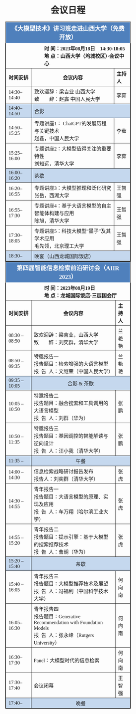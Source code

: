 <h1 style="text-align: center;">会议日程</h1>

<table style="font-family: 'Times New Roman','微软雅黑',serif;text-align: left;border: 1px solid #000;border-collapse: collapse;margin: 0 auto;width: 80%">
    <tbody>
    <tr>
        <th colspan="3" style="background-color: #4f80bc;color: white;font-size: larger;border: 1px solid;border-collapse: collapse;text-align: center;vertical-align: middle;">《大模型技术》讲习班走进山西大学（免费开放）</th>
    </tr>
    <tr>
        <th colspan="3" style="border: 1px solid;border-collapse: collapse;vertical-align: middle;">
            <div style="margin-left: 30%">时   间：2023年08月18日&emsp;14:30-18:05</div>
            <div style="margin-left: 30%">地   点：山西大学（坞城校区）·会议中心</div>
        </th>
    </tr>
    <tr>
        <th style="border: 1px solid;border-collapse: collapse;vertical-align: middle;">时间安排</th>
        <th style="border: 1px solid;border-collapse: collapse;text-align: center;">会议内容</th>
        <th style="border: 1px solid;border-collapse: collapse;">主持人</th>
    </tr>
    <tr>
        <th style="border: 1px solid;border-collapse: collapse;font-weight: normal">14:30–14:40</th>
        <th style="border: 1px solid;border-collapse: collapse;font-weight: normal">致欢迎辞：梁吉业 山西大学<br>致&emsp;&emsp;辞：赵鑫 中国人民大学
        </th>
        <th style="border: 1px solid;border-collapse: collapse;font-weight: normal;">李茹</th>
    </tr>
    <tr style="background-color: #c5d8ee">
        <th style="border: 1px solid;border-collapse: collapse;font-weight: normal">14:40–14:50</th>
        <th colspan="2" style="border: 1px solid;border-collapse: collapse;font-weight: normal;">合影</th>
    </tr>
    <tr>
        <th style="border: 1px solid;border-collapse: collapse;font-weight: normal">14:50–15:25</th>
        <th style="border: 1px solid;border-collapse: collapse;font-weight: normal">专题讲座1： ChatGPT的发展历程与关键技术<br>赵鑫，中国人民大学</th>
        <th style="border: 1px solid;border-collapse: collapse;font-weight: normal">李茹</th>
    </tr>
    <tr>
        <th style="border: 1px solid;border-collapse: collapse;font-weight: normal">15:25–16:00</th>
        <th style="border: 1px solid;border-collapse: collapse;font-weight: normal">专题讲座2：大模型值得关注的重要特性<br>刘知远，清华大学</th>
        <th style="border: 1px solid;border-collapse: collapse;font-weight: normal">李茹</th>
    </tr>
    <tr style="background-color: #c5d8ee">
        <th style="border: 1px solid;border-collapse: collapse;font-weight: normal;">16:00–16:20</th>
        <th colspan="2" style="border: 1px solid;border-collapse: collapse;font-weight: normal;">茶歇</th>
    </tr>
    <tr>
        <th style="border: 1px solid;border-collapse: collapse;font-weight: normal">16:20–16:55</th>
        <th style="border: 1px solid;border-collapse: collapse;font-weight: normal">专题讲座3：大模型推理和泛化研究<br>张岳，西湖大学</th>
        <th style="border: 1px solid;border-collapse: collapse;font-weight: normal">王智强</th>
    </tr>
    <tr>
        <th style="border: 1px solid;border-collapse: collapse;font-weight: normal">16:55–17:30</th>
        <th style="border: 1px solid;border-collapse: collapse;font-weight: normal">专题讲座4：基于大语言模型的自主智能体构建与应用<br>陈旭，清华大学</th>
        <th style="border: 1px solid;border-collapse: collapse;font-weight: normal">王智强</th>
    </tr>
    <tr>
        <th style="border: 1px solid;border-collapse: collapse;font-weight: normal">17:30–18:05</th>
        <th style="border: 1px solid;border-collapse: collapse;font-weight: normal">专题讲座5：科技大模型“墨子”及其学术应用<br>毛先领，北京理工大学</th>
        <th style="border: 1px solid;border-collapse: collapse;font-weight: normal">王智强</th>
    </tr>
    <tr style="background-color: #c5d8ee">
        <th style="border: 1px solid;border-collapse: collapse;font-weight: normal">18:30–</th>
        <th colspan="2" style="border: 1px solid;border-collapse: collapse;font-weight: normal;">晚宴（山西龙城国际饭店）</th>
    </tr>
    </tbody>
</table>






<table style="font-family: 'Times New Roman','微软雅黑',serif;text-align: left;border: 1px solid #000;border-collapse: collapse;margin: 0 auto;width: 80%">
    <tbody>
    <tr>
        <th colspan="3" style="background-color: #4f80bc;color: white;font-size: larger;border: 1px solid;border-collapse: collapse;text-align: center;vertical-align: middle;">第四届智能信息检索前沿研讨会（AIIR 2023）</th>
    </tr>
    <tr>
        <th colspan="3" style="border: 1px solid;border-collapse: collapse;vertical-align: middle;">
            <div style="margin-left: 30%">时   间：2023年08月19日</div>
            <div style="margin-left: 30%">地   点：龙城国际饭店·三层国会厅</div>
        </th>
    </tr>
    <tr>
        <th style="border: 1px solid;border-collapse: collapse;vertical-align: middle;">时间安排</th>
        <th style="border: 1px solid;border-collapse: collapse;text-align: center;">会议内容</th>
        <th style="border: 1px solid;border-collapse: collapse;">主持人</th>
    </tr>
    <tr>
        <th style="border: 1px solid;border-collapse: collapse;font-weight: normal">08:30 – 08:50</th>
        <th style="border: 1px solid;border-collapse: collapse;font-weight: normal">致欢迎辞：梁吉业，山西大学<br>致&emsp;&emsp;辞：刘奕群，清华大学
        </th>
        <th style="border: 1px solid;border-collapse: collapse;font-weight: normal;">兰艳艳</th>
    </tr>
    <tr>
        <th style="border: 1px solid;border-collapse: collapse;font-weight: normal">08:50 – 09:35</th>
        <th style="border: 1px solid;border-collapse: collapse;font-weight: normal">特邀报告一<br>报告题目：检索增强的大语言模型<br>报&ensp;告&ensp;人：文继荣（中国人民大学）
        </th>
        <th style="border: 1px solid;border-collapse: collapse;font-weight: normal;">兰艳艳</th>
    </tr>
    <tr style="background-color: #c5d8ee">
        <th style="border: 1px solid;border-collapse: collapse;font-weight: normal">09:35 – 10:05</th>
        <th colspan="2" style="border: 1px solid;border-collapse: collapse;font-weight: normal;text-align: center">合影 & 茶歇</th>
    </tr>
    <tr>
        <th style="border: 1px solid;border-collapse: collapse;font-weight: normal">10:05 – 10:50</th>
        <th style="border: 1px solid;border-collapse: collapse;font-weight: normal">特邀报告二<br>报告题目：融合搜索和工具调用的大语言模型<br>报&ensp;告&ensp;人：刘群（华为）</th>
        <th style="border: 1px solid;border-collapse: collapse;font-weight: normal">张鹏</th>
    </tr>
    <tr>
        <th style="border: 1px solid;border-collapse: collapse;font-weight: normal;">10:50 – 11:35</th>
        <th style="border: 1px solid;border-collapse: collapse;font-weight: normal;">特邀报告三<br>报告题目：基因调控的智能解读与逆向设计<br>报&ensp;告&ensp;人：汪小我（清华大学）</th>
        <th style="border: 1px solid;border-collapse: collapse;font-weight: normal;">张鹏</th>
    </tr>
    <tr style="background-color: #c5d8ee">
        <th style="border: 1px solid;border-collapse: collapse;font-weight: normal;">11:35 –</th>
        <th colspan="2" style="border: 1px solid;border-collapse: collapse;font-weight: normal;text-align: center">午餐</th>
    </tr>
    <tr>
        <th style="border: 1px solid;border-collapse: collapse;font-weight: normal;">14:00 – 14:30</th>
        <th style="border: 1px solid;border-collapse: collapse;font-weight: normal;">信息检索战略研讨报告发布<br>报告人：刘奕群（清华大学）</th>
        <th style="border: 1px solid;border-collapse: collapse;font-weight: normal;">张虎</th>
    </tr>
    <tr>
        <th style="border: 1px solid;border-collapse: collapse;font-weight: normal;">14:30 – 14:55</th>
        <th style="border: 1px solid;border-collapse: collapse;font-weight: normal;">青年报告一<br>报告题目：大语言模型的原理、实现及应用<br>报&ensp;告&ensp;人：车万翔（哈尔滨工业大学）
        </th>
        <th style="border: 1px solid;border-collapse: collapse;font-weight: normal">张虎</th>
    </tr>
    <tr>
        <th style="border: 1px solid;border-collapse: collapse;font-weight: normal">14:55 – 15:20</th>
        <th style="border: 1px solid;border-collapse: collapse;font-weight: normal;">青年报告二<br>报告题目：提示引擎：基于大模型的搜索推荐技术<br>报&ensp;告&ensp;人：曹朝（华为）
        </th>
        <th style="border: 1px solid;border-collapse: collapse;font-weight: normal;">张虎</th>
    </tr>
    <tr style="background-color: #c5d8ee">
        <th style="border: 1px solid;border-collapse: collapse;font-weight: normal">15:20 – 15:40</th>
        <th colspan="2" style="border: 1px solid;border-collapse: collapse;font-weight: normal;text-align: center">茶歇</th>
    </tr>
    <tr>
        <th style="border: 1px solid;border-collapse: collapse;font-weight: normal;">15:40 – 16:05</th>
        <th style="border: 1px solid;border-collapse: collapse;font-weight: normal;">青年报告三<br>报告题目：大模型推荐技术及展望<br>报&ensp;告&ensp;人：冯福利（中国科学技术大学）
        </th>
        <th style="border: 1px solid;border-collapse: collapse;font-weight: normal;">何向南</th>
    </tr>
    <tr>
        <th style="border: 1px solid;border-collapse: collapse;font-weight: normal">16:05–16:30</th>
        <th style="border: 1px solid;border-collapse: collapse;font-weight: normal;">青年报告四<br>报告题目：Generative Recommendation with Foundation Models<br>报&ensp;告&ensp;人：张永峰（Rutgers University）</th>
        <th style="border: 1px solid;border-collapse: collapse;font-weight: normal;">何向南</th>
    </tr>
    <tr>
        <th style="border: 1px solid;border-collapse: collapse;font-weight: normal;">16:30–17:30</th>
        <th style="border: 1px solid;border-collapse: collapse;font-weight: normal;">Panel：大模型时代的信息检索</th>
        <th style="border: 1px solid;border-collapse: collapse;font-weight: normal;">何向南</th>
    </tr>
    <tr>
        <th style="border: 1px solid;border-collapse: collapse;font-weight: normal;">17:30–17:40</th>
        <th style="border: 1px solid;border-collapse: collapse;font-weight: normal;">会议闭幕</th>
        <th style="border: 1px solid;border-collapse: collapse;font-weight: normal;">王智强</th>
    </tr>
    <tr style="background-color: #c5d8ee">
        <th style="border: 1px solid;border-collapse: collapse;font-weight: normal;">17:40–</th>
        <th colspan="2" style="border: 1px solid;border-collapse: collapse;font-weight: normal;text-align: center">晚餐</th>
    </tr>
    </tbody>
</table>


